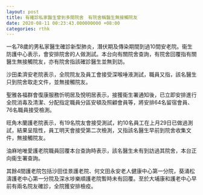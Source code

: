 ```yaml
---
layout: post
title: 有確診私家醫生曾到多間院舍　有院舍稱醫生無接觸院友
date: 2020-08-11 00:23:43.000000000 +08:00
categories: rthk
---
```


一名78歲的男私家醫生確診新型肺炎，潛伏期及傳染期間到過10間安老院。衞生防護中心表示，會安排院舍的人做測試。本台向有關院舍查詢，有院舍回覆指有關醫生無接觸院友，亦有院舍指該確診醫生並無到訪。

沙田柔濟安老院表示，全院院友及員工會接受深喉唾液測試，職員又指，該名醫生只到院舍取走文件，並無接觸院友。

聖雅各福群會復康服務忻明居及悅明居表示，接獲衞生署通知後，已立即安排進行全院消毒及清潔、分配指定職員分區安頓及照顧會員等，將安排64名留宿會員、76名職員接受檢測。

旺角木蘭護老院表示，有19名院友會接受測試，約10名員工在上月29日已做過測試，結果呈陰性，員工明天會接受第二次檢測，又指該名醫生早前到院舍收集文件，無接觸院友。

油麻地唯愛護老院職員回覆本台查詢時表示，該名醫生未有到訪過其院舍，本台正向衞生署查詢。

其餘4間護老院包括沙田佳景護老院、何文田永安老人健康中心第一分院，葵涌松濤護老中心第一分院及深水埗樂順護老院暫時未有回覆。至於大埔康和護老中心早前有兩名院友確診，全院獲安排檢疫。
